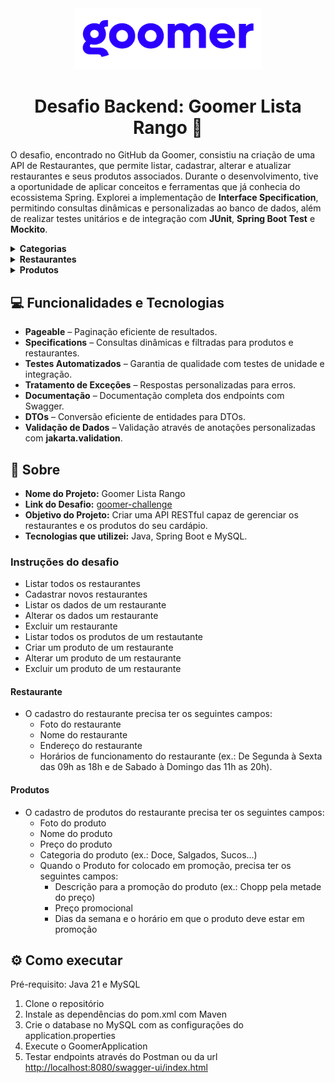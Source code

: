 <div align="center">
  <img src="./media/goomer.png" width="300px" alt="Logo goomer"/>
  <h1>Desafio Backend: Goomer Lista Rango 🍔</h1>
</div>

O desafio, encontrado no GitHub da Goomer, consistiu na criação de uma API de Restaurantes, que permite listar, cadastrar, alterar e atualizar restaurantes e seus produtos associados. Durante o desenvolvimento, tive a oportunidade de aplicar conceitos e ferramentas que já conhecia do ecossistema Spring. Explorei a implementação de **Interface Specification**, permitindo consultas dinâmicas e personalizadas ao banco de dados, além de realizar testes unitários e de integração com **JUnit**, **Spring Boot Test** e **Mockito**.

<details>
    <summary><b>Categorias</b></summary>
    <img src="./media/categories.png" width="700px" alt="Categorias">
</details>

<details>
    <summary><b>Restaurantes</b></summary>
    <img src="./media/restaurants.png" width="700px" alt="Restaurantes">
</details>

<details>
    <summary><b>Produtos</b></summary>
    <img src="./media/products.png" width="700px" alt="Produtos">
</details>

## 💻 Funcionalidades e Tecnologias

- **Pageable** – Paginação eficiente de resultados.
- **Specifications** – Consultas dinâmicas e filtradas para produtos e restaurantes.
- **Testes Automatizados** – Garantia de qualidade com testes de unidade e integração.
- **Tratamento de Exceções** – Respostas personalizadas para erros.
- **Documentação** – Documentação completa dos endpoints com Swagger.
- **DTOs** – Conversão eficiente de entidades para DTOs.
- **Validação de Dados** – Validação através de anotações personalizadas com **jakarta.validation**.

## 📝 Sobre

- **Nome do Projeto:** Goomer Lista Rango
- **Link do Desafio:** [goomer-challenge](https://github.com/goomerdev/job-dev-backend-interview)
- **Objetivo do Projeto:** Criar uma API RESTful capaz de gerenciar os restaurantes e os produtos do seu cardápio.
- **Tecnologias que utilizei:** Java, Spring Boot e MySQL.

### Instruções do desafio

- Listar todos os restaurantes
- Cadastrar novos restaurantes
- Listar os dados de um restaurante
- Alterar os dados um restaurante
- Excluir um restaurante
- Listar todos os produtos de um restautante
- Criar um produto de um restaurante
- Alterar um produto de um restaurante
- Excluir um produto de um restaurante

#### Restaurante

- O cadastro do restaurante precisa ter os seguintes campos:
  - Foto do restaurante
  - Nome do restaurante
  - Endereço do restaurante
  - Horários de funcionamento do restaurante (ex.: De Segunda à Sexta das 09h as 18h e de Sabado à Domingo das 11h as 20h).

#### Produtos

- O cadastro de produtos do restaurante precisa ter os seguintes campos:
  - Foto do produto
  - Nome do produto
  - Preço do produto
  - Categoria do produto (ex.: Doce, Salgados, Sucos...)
  - Quando o Produto for colocado em promoção, precisa ter os seguintes campos:
    - Descrição para a promoção do produto (ex.: Chopp pela metade do preço)
    - Preço promocional
    - Dias da semana e o horário em que o produto deve estar em promoção

## ⚙️ Como executar

Pré-requisito: Java 21 e MySQL

1. Clone o repositório
2. Instale as dependências do pom.xml com Maven
3. Crie o database no MySQL com as configurações do application.properties
4. Execute o GoomerApplication
5. Testar endpoints através do Postman ou da url <http://localhost:8080/swagger-ui/index.html>
